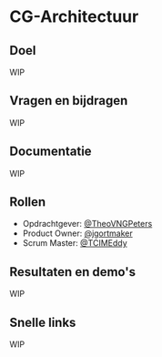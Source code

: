 # CG-Architectuur

## Doel

WIP

## Vragen en bijdragen

WIP

## Documentatie

WIP

## Rollen

- Opdrachtgever: [@TheoVNGPeters](https://github.com/TheoVNGPeters)
- Product Owner: [@jgortmaker](https://github.com/jgortmaker)
- Scrum Master:  [@TCIMEddy](https://github.com/TCIMEddy)

## Resultaten en demo's

WIP

## Snelle links

WIP
